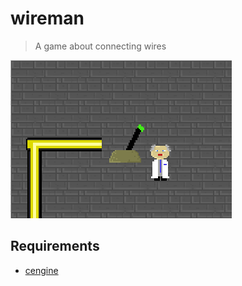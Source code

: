 # wireman
> A game about connecting wires

![scrot.png](scrot.png)

## Requirements
* [cengine](https://github.com/sebbekarlsson/cengine)
